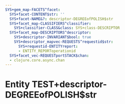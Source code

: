 ```yaml
---
SYS+gem_map-FACETS^facet:
  SYS+facet-CONTENT$str: ''
  SYS+facet-NAME&?: descriptor-DEGREEofPOLISH$str
  SYS+facet_map-CLASSIFIERS^classifier:
    SYS+classifier-CLASS&class: SYS+class-DESCRIPTOR
  SYS+facet_map-DESCRIPTORS^descriptor:
    SYS+descriptor-INVARIANT$bool: true
    SYS+descriptor_mapvec-REQUESTS^requestid$str:
      SYS+requestid-ENTITYreport:
      - ENTITY_REPORToperationid
  SYS+facet_vec-REQUESTportSTACK$chan:
  - clojure.core.async.chan
---
```

# Entity TEST+descriptor-DEGREEofPOLISH$str


